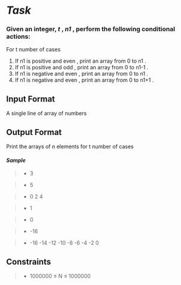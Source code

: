 
# *Task*
### Given an integer,  *_t_* , *_n1_* ,  perform the following conditional actions:
For t number of cases 
1. If n1 is positive and even , print an array from 0 to n1 . 
2. If n1 is positive and odd  , print an array from 0 to n1-1 . 
3. If n1 is negative and even , print an array from 0 to n1 . 
4. If n1 is negative and even , print an array from 0 to n1+1 . 


## Input Format

A single line of array of numbers 

## Output Format
Print the arrays of n elements for t number of cases 

#### *Sample* 
>- 3

>-    5
   
>-    0   2   4 
   
>-    1
   
>-    0 
   
>-   -16
  
>-   -16    -14   -12   -10    -8   -6    -4    -2    0 


## Constraints

>- 1000000 ≤ N ≤ 1000000
